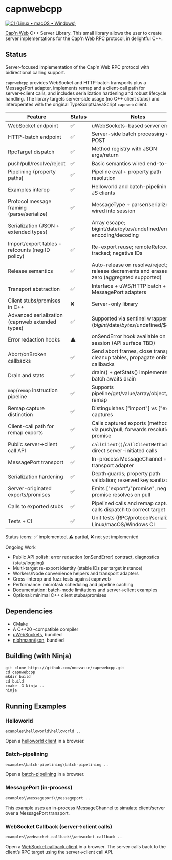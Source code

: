 # capnwebcpp
[![CI (Linux • macOS • Windows)](https://img.shields.io/github/actions/workflow/status/nnevatie/capnwebcpp/ci.yml?branch=main&label=CI%20(Linux%20%E2%80%A2%20macOS%20%E2%80%A2%20Windows)&logo=github)](https://github.com/nnevatie/capnwebcpp/actions/workflows/ci.yml)

[Cap'n Web](https://github.com/cloudflare/capnweb) C++ Server Library. This small library allows the user to create server implementations for the Cap'n Web RPC protocol, in delightful C++.

## Status

Server-focused implementation of the Cap'n Web RPC protocol with bidirectional calling support.

`capnwebcpp` provides WebSocket and HTTP-batch transports plus a MessagePort adapter, implements remap and a client-call path for server→client calls, and includes serialization hardening and robust lifecycle handling. The library targets server-side usage (no C++ client stubs) and interoperates with the original TypeScript/JavaScript `capnweb` client.

| Feature | Status | Notes |
| --- | --- | --- |
| WebSocket endpoint | ✅ | uWebSockets-based server endpoint |
| HTTP-batch endpoint | ✅ | Server-side batch processing via POST |
| RpcTarget dispatch | ✅ | Method registry with JSON args/return |
| push/pull/resolve/reject | ✅ | Basic semantics wired end-to-end |
| Pipelining (property paths) | ✅ | Pipeline eval + property path resolution |
| Examples interop | ✅ | Helloworld and batch-pipelining with JS clients |
| Protocol message framing (parse/serialize) | ✅ | MessageType + parser/serializer wired into session |
| Serialization (JSON + extended types) | ✅ | Array escape; bigint/date/bytes/undefined/error encoding/decoding |
| Import/export tables + refcounts (neg ID policy) | ✅ | Re-export reuse; remoteRefcount tracked; negative IDs |
| Release semantics | ✅ | Auto-release on resolve/reject; export release decrements and erases at zero (aggregated supported) |
| Transport abstraction | ✅ | Interface + uWS/HTTP batch + MessagePort adapters |
| Client stubs/promises in C++ | ❌ | Server-only library |
| Advanced serialization (capnweb extended types) | ✅ | Supported via sentinel wrappers ($bigint/$date/$bytes/$undefined/$error) |
| Error redaction hooks | ⚠️ | onSendError hook available on session (API surface TBD) |
| Abort/onBroken callbacks | ✅ | Send abort frames, close transport, cleanup tables, propagate onBroken callbacks |
| Drain and stats | ✅ | drain() + getStats() implemented; batch awaits drain |
| `map`/`remap` instruction pipeline | ✅ | Supports pipeline/get/value/array/object/nested remap |
| Remap capture distinction | ✅ | Distinguishes ["import"] vs ["export"] captures |
| Client-call path for remap exports | ✅ | Calls captured exports (method/get) via push/pull; forwards resolution to promise |
| Public server→client call API | ✅ | `callClient()`/`callClientMethod()` for direct server-initiated calls |
| MessagePort transport | ✅ | In-process MessageChannel + transport adapter |
| Serialization hardening | ✅ | Depth guards; property path validation; reserved key sanitization |
| Server-originated exports/promises | ✅ | Emits ["export"/"promise", negId]; promise resolves on pull |
| Calls to exported stubs | ✅ | Pipelined calls and remap captured calls dispatch to correct target |
| Tests + CI | ✅ | Unit tests (RPC/protocol/serialize) and Linux/macOS/Windows CI |

Status icons: ✅ implemented, ⚠️ partial, ❌ not yet implemented

Ongoing Work
- Public API polish: error redaction (onSendError) contract, diagnostics (stats/logging)
- Multi-target re-export identity (stable IDs per target instance)
- Workers/Node convenience helpers and transport adapters
- Cross-interop and fuzz tests against capnweb
- Performance: microtask scheduling and pipeline caching
- Documentation: batch-mode limitations and server→client examples
- Optional: minimal C++ client stubs/promises

## Dependencies

* CMake
* A C++20 -compatible compiler
* [uWebSockets](https://github.com/uNetworking/uWebSockets), bundled
* [nlohmann/json](https://github.com/nlohmann/json), bundled

## Building (with Ninja)

```
git clone https://github.com/nnevatie/capnwebcpp.git
cd capnwebcpp
mkdir build
cd build
cmake -G Ninja ..
ninja
```

## Running Examples

### Helloworld
```
examples\helloworld\helloworld ..
```
Open a [helloworld client](http://localhost:8000/static/examples/helloworld/index.html) in a browser.

### Batch-pipelining
```
examples\batch-pipelining\batch-pipelining ..
```
Open a [batch-pipelining](http://localhost:8000/static/examples/batch-pipelining/index.html) in a browser.

### MessagePort (in-process)
```
examples\\messageport\\messageport ..
```
This example uses an in-process MessageChannel to simulate client/server over a MessagePort transport.

### WebSocket Callback (server→client calls)
```
examples\\websocket-callback\\websocket-callback ..
```
Open a [WebSocket callback client](http://localhost:8000/static/examples/websocket-callback/index.html) in a browser. The server calls back to the client’s RPC target using the server→client call API.

